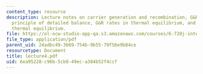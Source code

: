 ```yaml
---
content_type: resource
description: Lecture notes on carrier generation and recombination, G&R mechanisms,
  principle of detailed balance, G&R rates in thermal equilibrium, and G&R rates outside
  thermal equilibrium.
file: https://ol-ocw-studio-app-qa.s3.amazonaws.com/courses/6-720j-integrated-microelectronic-devices-spring-2007/6ea95228c96b5cb849eca384b52f4ccf_lecture4.pdf
file_type: application/pdf
parent_uid: 24adbc49-3669-754b-9b55-79f56e9b84ce
resourcetype: Document
title: lecture4.pdf
uid: 6ea95228-c96b-5cb8-49ec-a384b52f4ccf
---
```


